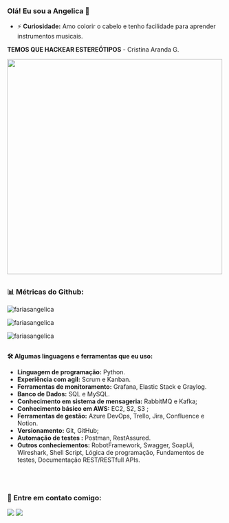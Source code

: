 ### Olá! Eu sou a Angelica 👋

- ⚡ **Curiosidade:**
Amo colorir o cabelo e tenho facilidade para aprender instrumentos musicais.                                                                                        

**TEMOS QUE HACKEAR ESTEREÓTIPOS** - Cristina Aranda G.
<div 
<align="center">
<img src="https://user-images.githubusercontent.com/98922466/165030306-6f6e43cd-f3b0-483f-88be-07adafa9aac8.png" width="500px">
</div>

##
  
<h3 align="left"> 📊 Métricas do Github: </h3>
<p align="left"> <img src="https://komarev.com/ghpvc/?username=fariasangelica&label=Profile%20views&color=0e75b6&style=flat" alt="fariasangelica" /> </p>

<p><img align="center" src="https://github-readme-stats.vercel.app/api?username=fariasangelica&show_icons=true&locale=en" alt="fariasangelica" /></p>

<p><img align="center" src="https://github-readme-streak-stats.herokuapp.com/?user=fariasangelica&" alt="fariasangelica" /></p>  

##
<div>
<b>🛠️ Algumas linguagens e ferramentas que eu uso:</b>
  
- **Linguagem de programação:** Python.
- **Experiência com agil:** Scrum e Kanban.
- **Ferramentas de monitoramento:** Grafana, Elastic Stack e Graylog.
- **Banco de Dados:** SQL e MySQL.
- **Conhecimento em sistema de mensageria:** RabbitMQ e Kafka;
- **Conhecimento básico em AWS:** EC2, S2, S3 ;
- **Ferramentas de gestão:** Azure DevOps, Trello, Jira, Confluence e Notion.
- **Versionamento:** Git, GitHub;
- **Automação de testes :** Postman, RestAssured.
- **Outros conheciementos:** RobotFramework, Swagger, SoapUi, Wireshark, Shell Script,
  Lógica de programação, Fundamentos de testes, Documentação REST/RESTfull APIs.
  
</div> 
  
##
</br>
<h3 align="left">🔗 Entre em contato comigo:</h3>
<p align="left">
  <a href = "mailto:angelicafarioliveira@gmail.com"><img src="https://img.shields.io/badge/-Gmail-%23333?style=for-the-badge&logo=gmail&logoColor=white" target="_blank"></a>
  <a href="http://www.linkedin.com/in/an
gelicaoliveira-ciênciadedados" target="_blank"><img src="https://img.shields.io/badge/-LinkedIn-%230077B5?style=for-the-badge&logo=linkedin&logoColor=white" target="_blank"></a> 
</div>

